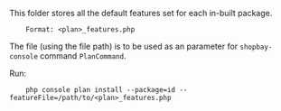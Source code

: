 This folder stores all the default features set for each in-built package.

        Format: <plan>_features.php


The file (using the file path) is to be used as an parameter for `shopbay-console` command `PlanCommand`.

Run:

        php console plan install --package=id --featureFile=/path/to/<plan>_features.php

